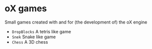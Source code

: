 # oX games

Small games created with and for (the development of) the oX engine

- `DropBlocks` A tetris like game
- `Snek` Snake like game
- `Chess` A 3D chess
